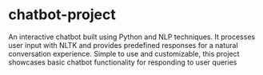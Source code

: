 # chatbot-project
An interactive chatbot built using Python and NLP techniques. It processes user input with NLTK and provides predefined responses for a natural conversation experience. Simple to use and customizable, this project showcases basic chatbot functionality for responding to user queries
